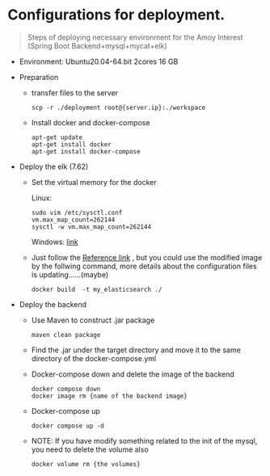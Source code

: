 

# Configurations for deployment.

> Steps of deploying necessary environment for the Amoy Interest (Spring Boot Backend+mysql+mycat+elk)

- Environment: Ubuntu20.04-64.bit 2cores 16 GB

- Preparation

  - transfer files to the server

    ```shell
    scp -r ./deployment root@{server.ip}:./workspace
    ```

  - Install docker and docker-compose

    ```shell
    apt-get update
    apt-get install docker
    apt-get install docker-compose
    ```

- Deploy the elk (7.62)

  - Set the virtual memory for the docker

    Linux:

    ```
    sudo vim /etc/sysctl.conf
    vm.max_map_count=262144
    sysctl -w vm.max_map_count=262144
    ```

    Windows: [link](https://stackoverflow.com/questions/42111566/elasticsearch-in-windows-docker-image-vm-max-map-count) 

  - Just follow the [Reference link]( https://www.cnblogs.com/woshimrf/p/docker-es7.html) , but you could use the modified image by the follwing command, more details about the configuration files is updating......(maybe)

    ```
    docker build  -t my_elasticsearch ./
    ```

- Deploy the backend

  - Use Maven to construct .jar package

    ```shell
    maven clean package
    ```

  - Find the .jar under the target directory and move it to the same directory of the docker-compose.yml

  - Docker-compose down and delete the image of the backend 

    ```shell
    docker compose down
    docker image rm {name of the backend image}
    ```

  - Docker-compose up

    ```shell
    docker compose up -d
    ```

  - NOTE: If you have modify something related to the init of the mysql, you need to delete the volume also

    ```shell
    docker volume rm {the volumes}
    ```

  

  